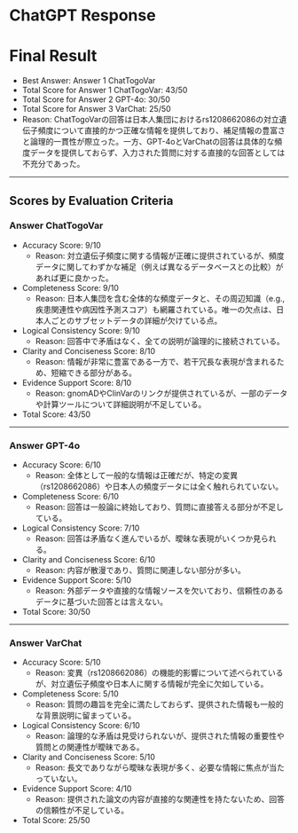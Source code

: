 # ChatGPT Response

# Final Result

- Best Answer: Answer 1 ChatTogoVar
- Total Score for Answer 1 ChatTogoVar: 43/50
- Total Score for Answer 2 GPT-4o: 30/50
- Total Score for Answer 3 VarChat: 25/50
- Reason: ChatTogoVarの回答は日本人集団におけるrs1208662086の対立遺伝子頻度について直接的かつ正確な情報を提供しており、補足情報の豊富さと論理的一貫性が際立った。一方、GPT-4oとVarChatの回答は具体的な頻度データを提供しておらず、入力された質問に対する直接的な回答としては不充分であった。

---

## Scores by Evaluation Criteria

### Answer ChatTogoVar
- Accuracy Score: 9/10
  - Reason: 対立遺伝子頻度に関する情報が正確に提供されているが、頻度データに関してわずかな補足（例えば異なるデータベースとの比較）があれば更に良かった。
- Completeness Score: 9/10
  - Reason: 日本人集団を含む全体的な頻度データと、その周辺知識（e.g., 疾患関連性や病因性予測スコア）も網羅されている。唯一の欠点は、日本人ごとのサブセットデータの詳細が欠けている点。
- Logical Consistency Score: 9/10
  - Reason: 回答中で矛盾はなく、全ての説明が論理的に接続されている。
- Clarity and Conciseness Score: 8/10
  - Reason: 情報が非常に豊富である一方で、若干冗長な表現が含まれるため、短縮できる部分がある。
- Evidence Support Score: 8/10
  - Reason: gnomADやClinVarのリンクが提供されているが、一部のデータや計算ツールについて詳細説明が不足している。
- Total Score: 43/50

---

### Answer GPT-4o
- Accuracy Score: 6/10
  - Reason: 全体として一般的な情報は正確だが、特定の変異（rs1208662086）や日本人の頻度データには全く触れられていない。
- Completeness Score: 6/10
  - Reason: 回答は一般論に終始しており、質問に直接答える部分が不足している。
- Logical Consistency Score: 7/10
  - Reason: 回答は矛盾なく進んでいるが、曖昧な表現がいくつか見られる。
- Clarity and Conciseness Score: 6/10
  - Reason: 内容が散漫であり、質問に関連しない部分が多い。
- Evidence Support Score: 5/10
  - Reason: 外部データや直接的な情報ソースを欠いており、信頼性のあるデータに基づいた回答とは言えない。
- Total Score: 30/50

---

### Answer VarChat
- Accuracy Score: 5/10
  - Reason: 変異（rs1208662086）の機能的影響について述べられているが、対立遺伝子頻度や日本人に関する情報が完全に欠如している。
- Completeness Score: 5/10
  - Reason: 質問の趣旨を完全に満たしておらず、提供された情報も一般的な背景説明に留まっている。
- Logical Consistency Score: 6/10
  - Reason: 論理的な矛盾は見受けられないが、提供された情報の重要性や質問との関連性が曖昧である。
- Clarity and Conciseness Score: 5/10
  - Reason: 長文でありながら曖昧な表現が多く、必要な情報に焦点が当たっていない。
- Evidence Support Score: 4/10
  - Reason: 提供された論文の内容が直接的な関連性を持たないため、回答の信頼性が不足している。
- Total Score: 25/50